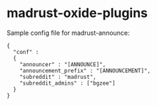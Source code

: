 madrust-oxide-plugins
=====================

Sample config file for madrust-announce:

    {
      "conf" : 
      {
        "announcer" : "[ANNOUNCE]",
        "announcement_prefix" : "[ANNOUNCEMENT]",
        "subreddit" : "madrust",
        "subreddit_admins" : ["bgzee"]
      }
    }
